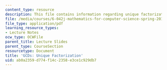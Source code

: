 ```yaml
---
content_type: resource
description: This file contains information regarding unique factorization.
file: /media/courses/6-042j-mathematics-for-computer-science-spring-2015/ab0a2359d774f14c2358e3ce1c929db7_MIT6_042JS15_UniqueFactor.pdf
file_type: application/pdf
learning_resource_types:
- Lecture Notes
ocw_type: OCWFile
parent_title: Lecture Slides
parent_type: CourseSection
resourcetype: Document
title: 'GCDs: Unique Factorization'
uid: ab0a2359-d774-f14c-2358-e3ce1c929db7
---
```

